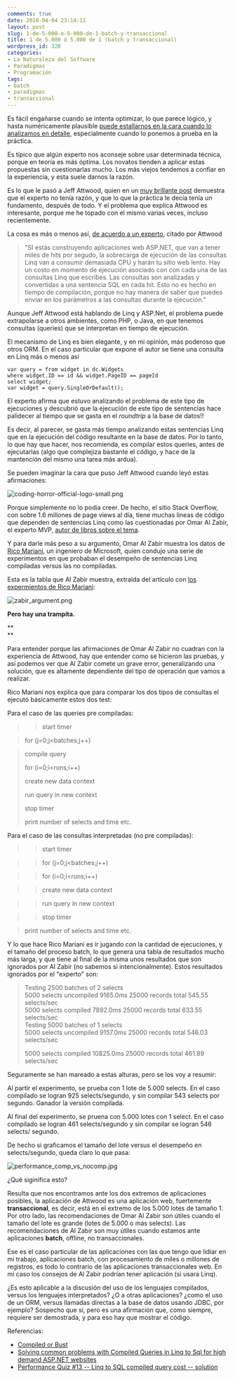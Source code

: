 ```yaml
---
comments: true
date: 2010-04-04 23:14:11
layout: post
slug: 1-de-5-000-o-5-000-de-1-batch-y-transaccional
title: 1 de 5.000 ó 5.000 de 1 (batch y transaccional)
wordpress_id: 320
categories:
- La Naturaleza del Software
- Paradigmas
- Programación
tags:
- batch
- paradigmas
- transaccional
---
```


Es fácil engañarse cuando se intenta optimizar, lo que parece lógico, y hasta numéricamente plausible [puede estallarnos en la cara cuando lo analizamos en detalle](http://www.lnds.net/blog/2009/08/enganos-numericos.html), especialmente cuando lo ponemos a prueba en la práctica.

  


Es típico que algún experto nos aconseje sobre usar determinada técnica, porque en teoría es más óptima. Los novatos tienden a aplicar estas propuestas sin cuestionarlas mucho. Los más viejos tendemos a confiar en la experiencia, y esta suele darnos la razón.

  
Es lo que le pasó a Jeff Attwood, quien en un [muy brillante post](http://www.codinghorror.com/blog/2010/03/compiled-or-bust.html) demuestra que el experto no tenía razón, y que lo que la práctica le decía tenía un fundamento, después de todo. Y el problema que explica Attwood es interesante, porque me he topado con el mismo varias veces, incluso recientemente.

  


La cosa es más o menos así, [de acuerdo a un experto](http://weblogs.asp.net/omarzabir/archive/2008/10/28/solving-common-problems-with-compiled-queries-in-linq-to-sql-for-high-demand-asp-net-websites.aspx), citado por Attwood

  


> "SI estás construyendo aplicaciones web ASP.NET, que van a tener miles de hits por segudo, la sobrecarga de ejecución de las consultas Linq van a consumir demasiada CPU y harán tu sitio web lento. Hay un costo en momento de ejecución asociado con con cada una de las consultas Linq que escribes. Las consultas son analizadas y convertidas a una sentencia SQL en cada hit. Esto no es hecho en tiempo de compilación, porque no hay manera de saber que puedes enviar en los parámetros a las consultas durante la ejecución."

  


Aunque Jeff Attwood está hablando de Linq y ASP.Net, el problema puede extrapolarse a otros ambientes, como PHP, o Java, en que tenemos consultas (queries) que se interpretan en tiempo de ejecución.

  


El mecanismo de Linq es bien elegante, y en mi opinión, más poderoso que otros ORM. En el caso particular que expone el autor se tiene una consulta en Linq más o menos así

  

    
    var query = from widget in dc.Widgets
    where widget.ID == id && widget.PageID == pageId
    select widget;
    var widget = query.SingleOrDefault();

  


El experto afirma que estuvo analizando el problema de este tipo de ejecuciones y descubrió que la ejecución de este tipo de sentencias hace palidecer al tiempo que se gasta en el _roundtrip_ a la base de datos!!

Es decir, al parecer, se gasta más tiempo analizando estas sentencias Linq que en la ejecución del código resultante en la base de datos. Por lo tanto, lo que hay que hacer, nos recomienda, es compilar estos queries, antes de ejecutarlas (algo que complejiza bastante el código, y hace de la mantención del mismo una tarea más ardua).

  


Se pueden imaginar la cara que puso Jeff Attwood cuando leyó estas afirmaciones:

  


![coding-horror-official-logo-small.png](http://www.lnds.net/blog/images/coding-horror-official-logo-small.png)

Porque simplemente no lo podía creer. De hecho, el sitio Stack Overflow, con sobre 1.6 millones de page views al día, tiene muchas lineas de código que dependen de sentencias Linq como las cuestionadas por Omar Al Zabir, el experto MVP, [autor de libros sobre el tema](http://www.amazon.com/dp/0596510500?tag=wwwoazabircom-20&camp=14573&creative=327641&linkCode=as1&creativeASIN=0596510500&adid=1WQZNVWKP6R3WW52QEW1&).

  


Y para darle más peso a su argumento, Omar Al Zabir muestra los datos de [Rico Mariani](http://blogs.msdn.com/ricom/default.aspx), un ingeniero de Microsoft, quien condujo una serie de experimentos en que probaban el desempeño de sentencias Linq compiladas versus las no compiladas.

Esta es la tabla que Al Zabir muestra, extraida del artículo con [los expermientos de Rico Mariani](http://blogs.msdn.com/ricom/archive/2008/01/14/performance-quiz-13-linq-to-sql-compiled-query-cost-solution.aspx):

  


![zabir_argument.png](http://www.lnds.net/blog/images/zabir_argument.png)

**Pero hay una trampita.**

**  
**

Para entender porque las afirmaciones de Omar Al Zabir no cuadran con la experiencia de Attwood, hay que entender como se hicieron las pruebas, y así podemos ver que Al Zabir comete un grave error, generalizando una solución, que es altamente dependiente del tipo de operación que vamos a realizar.

  


Rico Mariani nos explica que para comparar los dos tipos de consultas el ejecutó básicamente estos dos test:

  


Para el caso de las queries pre compiladas:

> > start timer

> for (j=0;j<batches;j++)

> compile query
> 
> for (i=0;i<runs;i++)
> 
> create new data context
> 
> run query in new context
> 
> stop timer
> 
> print number of selects and time etc.
> 
>   



Para el caso de las consultas interpretadas (no pre compiladas):


  


> > start timer  

>
>> for (j=0;j<batches;j++)  

>
>> for (i=0;i<runs;i++)  

>
>> create new data context  

>
>> run query in new context  

>
>> stop timer  

> 
> print number of selects and time etc.
> 
>   


Y lo que hace Rico Mariani es ir jugando con la cantidad de ejecuciones, y el tamaño del proceso batch, lo que genera una tabla de resultados mucho más larga, y que tiene al final de la misma unos resultados que son ignorados por Al Zabir (no sabemos si intencionalmente). Estos resultados ignorados por el "experto" son:

> Testing 2500 batches of 2 selects   
5000 selects uncompiled 9165.0ms 25000 records total 545.55 selects/sec   
5000 selects compiled 7892.0ms 25000 records total 633.55 selects/sec  
Testing 5000 batches of 1 selects   
5000 selects uncompiled 9157.0ms 25000 records total 546.03 selects/sec
> 
> 5000 selects compiled 10825.0ms 25000 records total 461.89 selects/sec

Seguramente se han mareado a estas alturas, pero se los voy a resumir:

Al partir el experimento, se prueba con 1 lote de 5.000 selects. En el caso compilado se logran 925 selects/segundo, y sin compilar 543 selects por segundo. Ganador la versión compilada.

Al final del experimento, se pruena con 5.000 lotes con 1 select. En el caso compilado se logran 461 selects/segundo y sin compilar se logran 546 selects/ segundo.

De hecho si graficamos el tamaño del lote versus el desempeño en selects/segundo, queda claro lo que pasa:

![performance_comp_vs_nocomp.jpg](http://www.lnds.net/blog/images/performance_comp_vs_nocomp.jpg)

¿Qué siginifica esto?

Resulta que nos encontramos ante los dos extremos de aplicaciones posibles, la aplicación de Attwood es una aplicación web, fuertemente **transaccional**, es decir, está en el extremo de los 5.000 lotes de tamaño 1. Por otro lado, las recomendaciones de Omar Al Zabir son útiles cuando el tamaño del lote es grande (lotes de 5.000 o más selects). Las recomendaciones de Al Zabir son muy útiles cuando estamos ante aplicaciones **batch**, offline, no transaccionales.

  


Ese es el caso particular de las aplicaciones con las que tengo que lidiar en mi trabajo, aplicaciones batch, con procesamiento de miles o millones de registros, es todo lo contrario de las aplicaciones transaccionales web. En mi caso los consejos de Al Zabir podrían tener aplicación (si usara Linq).

  


¿Es esto aplicable a la discusión del uso de los lenguajes compilados, versus los lenguajes interpretados? ¿O a otras aplicaciones? ¿como el uso de un ORM, versus llamadas directas a la base de datos usando JDBC, por ejemplo? Sospecho que sí, pero es una afirmación que, como siempre, requiere ser demostrada, y para eso hay que mostrar el código.

  


Referencias:

  


  * [Compiled or Bust](http://www.codinghorror.com/blog/2010/03/compiled-or-bust.html)
  * [Solving common problems with Compiled Queries in Linq to Sql for high demand ASP.NET websites](http://weblogs.asp.net/omarzabir/archive/2008/10/28/solving-common-problems-with-compiled-queries-in-linq-to-sql-for-high-demand-asp-net-websites.aspx)
  * [Performance Quiz #13 -- Linq to SQL compiled query cost -- solution](http://blogs.msdn.com/ricom/archive/2008/01/14/performance-quiz-13-linq-to-sql-compiled-query-cost-solution.aspx)

  


  




